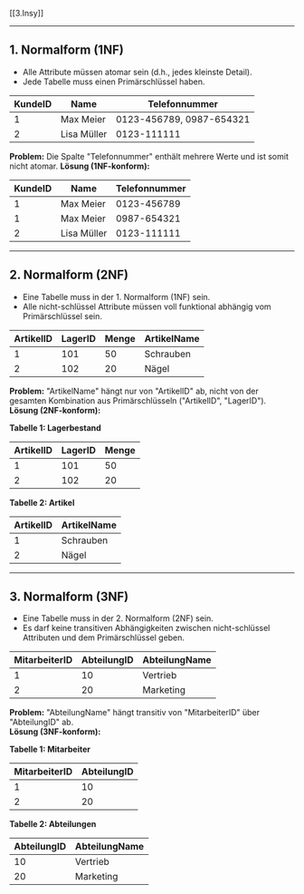 [[3.Insy]]
___
## 1. Normalform (1NF)
- Alle Attribute müssen atomar sein (d.h., jedes kleinste Detail).
- Jede Tabelle muss einen Primärschlüssel haben.

| KundeID | Name      | Telefonnummer          |
|---------|-----------|------------------------|
| 1       | Max Meier | 0123-456789, 0987-654321 |
| 2       | Lisa Müller | 0123-111111          |

**Problem:** Die Spalte "Telefonnummer" enthält mehrere Werte und ist somit nicht atomar.
**Lösung (1NF-konform):**

| KundeID | Name        | Telefonnummer   |
|---------|-------------|----------------|
| 1       | Max Meier   | 0123-456789    |
| 1       | Max Meier   | 0987-654321    |
| 2       | Lisa Müller | 0123-111111    |

---

## 2. Normalform (2NF)
- Eine Tabelle muss in der 1. Normalform (1NF) sein.
- Alle nicht-schlüssel Attribute müssen voll funktional abhängig vom Primärschlüssel sein.

| ArtikelID | LagerID | Menge | ArtikelName |
|-----------|---------|-------|-------------|
| 1         | 101     | 50    | Schrauben   |
| 2         | 102     | 20    | Nägel       |

**Problem:** "ArtikelName" hängt nur von "ArtikelID" ab, nicht von der gesamten Kombination aus Primärschlüsseln ("ArtikelID", "LagerID").  
**Lösung (2NF-konform):**

**Tabelle 1: Lagerbestand**

| ArtikelID | LagerID | Menge |
|-----------|---------|-------|
| 1         | 101     | 50    |
| 2         | 102     | 20    |

**Tabelle 2: Artikel**

| ArtikelID | ArtikelName |
|-----------|-------------|
| 1         | Schrauben   |
| 2         | Nägel       |

---

## 3. Normalform (3NF)
- Eine Tabelle muss in der 2. Normalform (2NF) sein.
- Es darf keine transitiven Abhängigkeiten zwischen nicht-schlüssel Attributen und dem Primärschlüssel geben.

| MitarbeiterID | AbteilungID | AbteilungName |
|---------------|-------------|---------------|
| 1             | 10          | Vertrieb      |
| 2             | 20          | Marketing     |

**Problem:** "AbteilungName" hängt transitiv von "MitarbeiterID" über "AbteilungID" ab.  
**Lösung (3NF-konform):**

**Tabelle 1: Mitarbeiter**

| MitarbeiterID | AbteilungID |
|---------------|-------------|
| 1             | 10          |
| 2             | 20          |

**Tabelle 2: Abteilungen**

| AbteilungID | AbteilungName |
|-------------|---------------|
| 10          | Vertrieb      |
| 20          | Marketing     |
